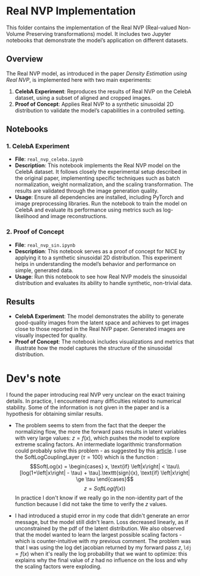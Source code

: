 # Real NVP Implementation

This folder contains the implementation of the Real NVP (Real-valued Non-Volume Preserving transformations) model. It includes two Jupyter notebooks that demonstrate the model’s application on different datasets.

## Overview

The Real NVP model, as introduced in the paper *Density Estimation using Real NVP*, is implemented here with two main experiments:

1. **CelebA Experiment**: Reproduces the results of Real NVP on the CelebA dataset, using a subset of aligned and cropped images.
2. **Proof of Concept**: Applies Real NVP to a synthetic sinusoidal 2D distribution to validate the model’s capabilities in a controlled setting.

## Notebooks

### 1. CelebA Experiment

- **File**: `real_nvp_celeba.ipynb`
- **Description**: This notebook implements the Real NVP model on the CelebA dataset. It follows closely the experimental setup described in the original paper, implementing specific techniques such as batch normalization, weight normalization, and the scaling transformation. The results are validated through the image generation quality.
- **Usage**: Ensure all dependencies are installed, including PyTorch and image preprocessing libraries. Run the notebook to train the model on CelebA and evaluate its performance using metrics such as log-likelihood and image reconstructions.


### 2. Proof of Concept

- **File**: `real_nvp_sin.ipynb`
- **Description**: This notebook serves as a proof of concept for NICE by applying it to a synthetic sinusoidal 2D distribution. This experiment helps in understanding the model’s behavior and performance on simple, generated data.
- **Usage**: Run this notebook to see how Real NVP models the sinusoidal distribution and evaluates its ability to handle synthetic, non-trivial data.

## Results

- **CelebA Experiment**: The model demonstrates the ability to generate good-quality images from the latent space and achieves to get images close to those reported in the Real NVP paper. Generated images are visually inspected for quality.
- **Proof of Concept**: The notebook includes visualizations and metrics that illustrate how the model captures the structure of the sinusoidal distribution.

# Dev's note

I found the paper introducing real NVP very unclear on the exact training details. In practice, I encountered many difficulties related to numerical stability. Some of the information is not given in the paper and is a hypothesis for obtaining similar results. 

- The problem seems to stem from the fact that the deeper the normalizing flow, the more the forward pass results in latent variables with very large values: $z = f(x)$, which pushes the model to explore extreme scaling factors. An intermediate logarithmic transformation could probably solve this problem - as suggested by this [article](https://arxiv.org/html/2402.16408v1#S2.E4). I use the SoftLogCouplingLayer ($\tau = 100$) which is the function :
$$SoftLog(x) = \begin{cases}
  x, \text{if} \left|x\right| < \tau\\
  [log(1+\left|x\right| - \tau) + \tau].\texttt{sign}(x), \text{if} \left|x\right| \ge \tau  
\end{cases}$$
$$z = SoftLog(f(x))$$
In practice I don't know if we really go in the non-identity part of the function because I did not take the time to verify the $z$ values.

- I had introduced a stupid error in my code that didn't generate an error message, but the model still didn't learn. Loss decreased linearly, as if unconstrained by the pdf of the latent distribution. We also observed that the model wanted to learn the largest possible scaling factors - which is counter-intuitive with my previous comment. The problem was that I was using the log det jacobian returned by my forward pass $z, \texttt{ldj} = f(x)$ when it's really the log probability that we want to optimize: this explains why the final value of $z$ had no influence on the loss and why the scaling factors were exploding.